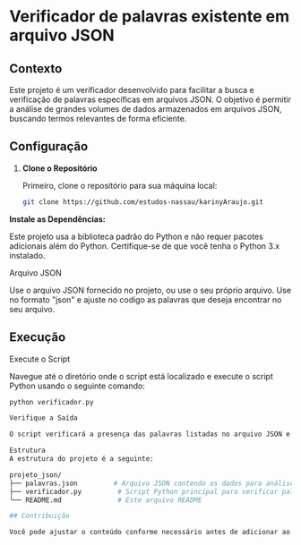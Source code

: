 # Verificador de palavras existente em arquivo JSON

## Contexto

Este projeto é um verificador desenvolvido para facilitar a busca e verificação de palavras específicas em arquivos JSON. O objetivo é permitir a análise de grandes volumes de dados armazenados em arquivos JSON, buscando termos relevantes de forma eficiente.

## Configuração

1. **Clone o Repositório**

   Primeiro, clone o repositório para sua máquina local:

   ```bash
   git clone https://github.com/estudos-nassau/karinyAraujo.git

**Instale as Dependências:**

Este projeto usa a biblioteca padrão do Python e não requer pacotes adicionais além do Python. Certifique-se de que você tenha o Python 3.x instalado.

Arquivo JSON

Use o arquivo JSON fornecido no projeto, ou use o seu próprio arquivo. Use no formato "json" e ajuste no codigo as palavras que deseja encontrar no seu arquivo.
## Execução
Execute o Script

Navegue até o diretório onde o script está localizado e execute o script Python usando o seguinte comando:

   ```bash
python verificador.py

Verifique a Saída

O script verificará a presença das palavras listadas no arquivo JSON e imprimirá os resultados no terminal.

Estrutura
A estrutura do projeto é a seguinte:

projeto_json/
├── palavras.json         # Arquivo JSON contendo os dados para análise
├── verificador.py         # Script Python principal para verificar palavras no arquivo JSON
└── README.md              # Este arquivo README

## Contribuição

Você pode ajustar o conteúdo conforme necessário antes de adicionar ao seu repositório no GitHub. Se precisar de mais alguma coisa, estou aqui para ajudar. Sinta-se à vontade para contribuir com melhorias ou correções neste projeto. Sugestões e pull requests são sempre bem-vindos.
